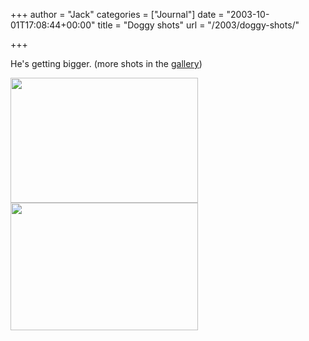 +++
author = "Jack"
categories = ["Journal"]
date = "2003-10-01T17:08:44+00:00"
title = "Doggy shots"
url = "/2003/doggy-shots/"

+++

He's getting bigger. (more shots in the [gallery][1])

<img src="/images/blog/zim-foot-up.jpg" width="300" height="200" alt="" border="0" /><img src="/images/blog/zim-mouth.jpg" width="300" height="204" alt="" border="0" />

 [1]: /gallery/pets/